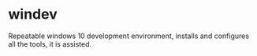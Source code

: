 # windev
Repeatable windows 10 development environment, installs and configures all the tools, it is assisted.
